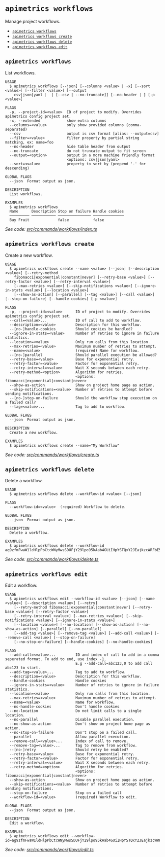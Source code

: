 `apimetrics workflows`
======================

Manage project workflows.

* [`apimetrics workflows`](#apimetrics-workflows)
* [`apimetrics workflows create`](#apimetrics-workflows-create)
* [`apimetrics workflows delete`](#apimetrics-workflows-delete)
* [`apimetrics workflows edit`](#apimetrics-workflows-edit)

## `apimetrics workflows`

List workflows.

```
USAGE
  $ apimetrics workflows [--json] [--columns <value> | -x] [--sort <value>] [--filter <value>] [--output
    csv|json|yaml |  | [--csv | --no-truncate]] [--no-header | ] [-p <value>]

FLAGS
  -p, --project-id=<value>  ID of project to modify. Overrides apimetrics config project set.
  -x, --extended            show extra columns
  --columns=<value>         only show provided columns (comma-separated)
  --csv                     output is csv format [alias: --output=csv]
  --filter=<value>          filter property by partial string matching, ex: name=foo
  --no-header               hide table header from output
  --no-truncate             do not truncate output to fit screen
  --output=<option>         output in a more machine friendly format
                            <options: csv|json|yaml>
  --sort=<value>            property to sort by (prepend '-' for descending)

GLOBAL FLAGS
  --json  Format output as json.

DESCRIPTION
  List workflows.

EXAMPLES
  $ apimetrics workflows
  Name      Description Stop on failure Handle cookies
  ───────── ─────────── ─────────────── ──────────────
  Buy Fruit             false           false
```

_See code: [src/commands/workflows/index.ts](https://github.com/APImetrics/APIm-CLI/blob/v0.3.0/src/commands/workflows/index.ts)_

## `apimetrics workflows create`

Create a new workflow.

```
USAGE
  $ apimetrics workflows create --name <value> [--json] [--description <value>] [--retry-method
    fibonacci|exponential|constant|never] [--retry-base <value>] [--retry-factor <value>] [--retry-interval <value>]
    [--max-retries <value>] [--skip-notifications <value>] [--ignore-in-stats <value>] [--location <value>]
    [--show-as-action] [--parallel] [--tag <value>] [--call <value>] [--stop-on-failure] [--handle-cookies] [-p <value>]

FLAGS
  -p, --project-id=<value>      ID of project to modify. Overrides apimetrics config project set.
  --call=<value>...             ID of call to add to workflow.
  --description=<value>         Description for this workflow.
  --[no-]handle-cookies         Should cookies be handled?
  --ignore-in-stats=<value>     Number of retries to ignore in failure statistics.
  --location=<value>            Only run calls from this location.
  --max-retries=<value>         Maximum number of retries to attempt.
  --name=<value>                (required) Name for workflow.
  --[no-]parallel               Should parallel execution be allowed?
  --retry-base=<value>          Base for exponential retry.
  --retry-factor=<value>        Factor for exponential retry.
  --retry-interval=<value>      Wait X seconds between each retry.
  --retry-method=<option>       Algorithm for retries.
                                <options: fibonacci|exponential|constant|never>
  --show-as-action              Show on project home page as action.
  --skip-notifications=<value>  Number of retries to attempt before sending notifications.
  --[no-]stop-on-failure        Should the workflow stop execution on a failed call?
  --tag=<value>...              Tag to add to workflow.

GLOBAL FLAGS
  --json  Format output as json.

DESCRIPTION
  Create a new workflow.

EXAMPLES
  $ apimetrics workflows create --name="My Workflow"
```

_See code: [src/commands/workflows/create.ts](https://github.com/APImetrics/APIm-CLI/blob/v0.3.0/src/commands/workflows/create.ts)_

## `apimetrics workflows delete`

Delete a workflow.

```
USAGE
  $ apimetrics workflows delete --workflow-id <value> [--json]

FLAGS
  --workflow-id=<value>  (required) Workflow to delete.

GLOBAL FLAGS
  --json  Format output as json.

DESCRIPTION
  Delete a workflow.

EXAMPLES
  $ apimetrics workflows delete --workflow-id ag9zfmFwaW1ldHlpPbCtcWNyMwsSDUFjY29lpo95kAab4GUiIHpYSTQxY2JEajkzcWRFbE5GTEVajkuY85RT7jdteFdmDA
```

_See code: [src/commands/workflows/delete.ts](https://github.com/APImetrics/APIm-CLI/blob/v0.3.0/src/commands/workflows/delete.ts)_

## `apimetrics workflows edit`

Edit a workflow.

```
USAGE
  $ apimetrics workflows edit --workflow-id <value> [--json] [--name <value>] [--description <value>] [--retry]
    [--retry-method fibonacci|exponential|constant|never] [--retry-base <value>] [--retry-factor <value>]
    [--retry-interval <value>] [--max-retries <value>] [--skip-notifications <value>] [--ignore-in-stats <value>]
    [--location <value>] [--no-location] [--show-as-action] [--no-show-as-action] [--parallel] [--no-parallel]
    [--add-tag <value>] [--remove-tag <value>] [--add-call <value>] [--remove-call <value>] [--stop-on-failure]
    [--no-stop-on-failure] [--handle-cookies] [--no-handle-cookies]

FLAGS
  --add-call=<value>...         ID and index of call to add in a comma seperated format. To add to end, use index -1.
                                E.g --add-call=abc123,0 to add call abc123 to start.
  --add-tag=<value>...          Tag to add to workflow.
  --description=<value>         Description for this workflow.
  --handle-cookies              Handle cookies
  --ignore-in-stats=<value>     Number of retries to ignore in failure statistics.
  --location=<value>            Only run calls from this location.
  --max-retries=<value>         Maximum number of retries to attempt.
  --name=<value>                Name for workflow.
  --no-handle-cookies           Don't handle cookies
  --no-location                 Do not limit calls to a single location.
  --no-parallel                 Disable parallel execution.
  --no-show-as-action           Don't show on project home page as action.
  --no-stop-on-failure          Don't stop on a failed call.
  --parallel                    Allow parallel execution.
  --remove-call=<value>...      Index of call to remove.
  --remove-tag=<value>...       Tag to remove from workflow.
  --[no-]retry                  Should retry be enabled?
  --retry-base=<value>          Base for exponential retry.
  --retry-factor=<value>        Factor for exponential retry.
  --retry-interval=<value>      Wait X seconds between each retry.
  --retry-method=<option>       Algorithm for retries.
                                <options: fibonacci|exponential|constant|never>
  --show-as-action              Show on project home page as action.
  --skip-notifications=<value>  Number of retries to attempt before sending notifications.
  --stop-on-failure             Stop on a failed call
  --workflow-id=<value>         (required) Workflow to edit.

GLOBAL FLAGS
  --json  Format output as json.

DESCRIPTION
  Edit a workflow.

EXAMPLES
  $ apimetrics workflows edit --workflow-id=ag9zfmFwaW1ldHlpPbCtcWNyMwsSDUFjY29lpo95kAab4GUiIHpYSTQxY2JEajkzcWRFbE5GTEVajkuY85RT7jdteFdmDA
```

_See code: [src/commands/workflows/edit.ts](https://github.com/APImetrics/APIm-CLI/blob/v0.3.0/src/commands/workflows/edit.ts)_
